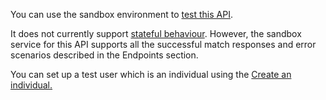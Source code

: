 You can use the sandbox environment to [test this API](https://developer.service.hmrc.gov.uk/api-documentation/docs/testing). 

It does not currently support [stateful behaviour](https://developer.service.hmrc.gov.uk/api-documentation/docs/testing/stateful-behaviour).
However, the sandbox service for this API supports all the successful match responses and error scenarios described in the Endpoints section.

You can set up a test user which is an individual using the [Create an individual.](https://developer.service.hmrc.gov.uk/api-documentation/docs/api/service/api-platform-test-user/1.0#_create-a-test-user-which-is-an-organisation_post_accordion)
 